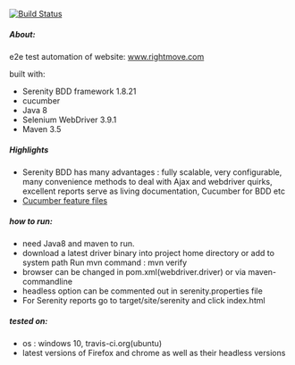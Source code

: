 [![Build Status](https://travis-ci.org/pradeepk6/rightmove_web_automation_cucumber_serenitybdd.svg?branch=master)](https://travis-ci.org/pradeepk6/rightmove_web_automation_cucumber_serenitybdd)
##### About:
e2e test automation of website: 
www.rightmove.com

built with:
* Serenity BDD framework 1.8.21
* cucumber
* Java 8
* Selenium WebDriver 3.9.1
* Maven 3.5


##### Highlights
* Serenity BDD has many advantages : fully scalable, very configurable, 
  many convenience methods to deal with Ajax and webdriver quirks, excellent reports
  serve as living documentation, Cucumber for BDD etc
* [Cucumber feature files](/src/test/resources/features)

##### how to run:
* need Java8 and maven to run.
* download a latest driver binary into project home directory
  or add to system path 
  Run mvn command : mvn verify 
* browser can be changed in pom.xml(webdriver.driver) or via maven-commandline
* headless option can be commented out in serenity.properties file
* For Serenity reports go to target/site/serenity and click index.html

##### tested on:
* os : windows 10, travis-ci.org(ubuntu)
* latest versions of Firefox and chrome as well as their headless versions
 
  
  


